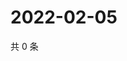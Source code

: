 # 2022-02-05

共 0 条

<!-- BEGIN WEIBO -->
<!-- 最后更新时间 Sat Feb 05 2022 12:12:29 GMT+0800 (China Standard Time) -->

<!-- END WEIBO -->
